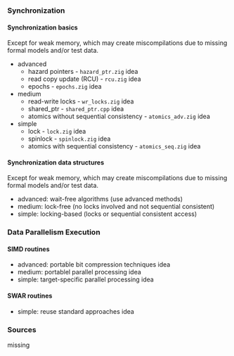 ### Synchronization

#### Synchronization basics

Except for weak memory, which may create miscompilations due to missing
formal models and/or test data.

- advanced
  * hazard pointers - `hazard_ptr.zig` idea
  * read copy update (RCU) - `rcu.zig` idea
  * epochs - `epochs.zig` idea
- medium
  * read-write locks - `wr_locks.zig` idea
  * shared\_ptr - `shared_ptr.cpp` idea
  * atomics without sequential consistency - `atomics_adv.zig` idea
- simple
  * lock - `lock.zig` idea
  * spinlock - `spinlock.zig` idea
  * atomics with sequential consistency - `atomics_seq.zig` idea

#### Synchronization data structures

Except for weak memory, which may create miscompilations due to missing
formal models and/or test data.

- advanced: wait-free algorithms (use advanced methods)
- medium: lock-free (no locks involved and not sequential consistent)
- simple: locking-based (locks or sequential consistent access)

### Data Parallelism Execution

#### SIMD routines

- advanced: portable bit compression techniques idea
- medium: portablel parallel processing idea
- simple: target-specific parallel processing idea

#### SWAR routines

- simple: reuse standard approaches idea

### Sources

missing
